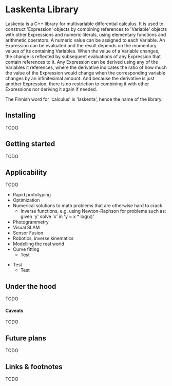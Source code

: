 # Laskenta Library

Laskenta is a C++ library for multivariable differential calculus.  It is used to construct 'Expression' objects by combining references to 'Variable' objects with other Expressions and numeric literals, using elementary functions and arithmetic operators.  A numeric value can be assigned to each Variable.  An Expression can be evaluated and the result depends on the momentary values of its containing Variables.  When the value of a Variable changes, the change is reflected by subsequent evaluations of any Expression that contain references to it.  Any Expression can be derived using any of the Variables it references, where the derivative indicates the ratio of how much the value of the Expression would change when the corresponding variable changes by an infinitesimal amount.  And because the derivative is just another Expression, there is no restriction to combining it with other Expressions nor deriving it again if needed.

The Finnish word for 'calculus' is 'laskenta', hence the name of the library.

## Installing
TODO

## Getting started
TODO

## Applicability
TODO
* Rapid prototyping
* Optimization
* Numerical solutions to math problems that are otherwise hard to crack
  * Inverse functions, e.g. using Newton-Raphson for problems such as: given 'y' solve 'x' in 'y = x * log(x)'
* Photogrammetry
* Visual SLAM
* Sensor Fusion
* Robotics, inverse kinematics
* Modelling the real world
* Curve fitting
  * Test
- Test
  - Test

## Under the hood
TODO

#### Caveats
TODO

## Future plans
TODO

## Links & footnotes
TODO
